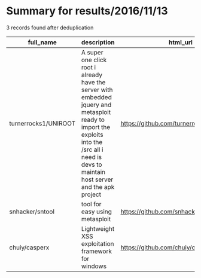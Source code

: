 
# Summary for results/2016/11/13
    
3 records found after deduplication

| full_name | description | html_url | matched_list | matched_count | pushed_at | size | stargazers_count | language | forks_count | vul_ids |
|----------------------|------------------------------------------------------------------------------------------------------------------------------------------------------------------------------------------------|-----------------------------------------|---------------------------------------------|-----------------|---------------------------|--------|--------------------|------------|---------------|-----------|
| turnerrocks1/UNIROOT | A super one click root i already have the server with embedded jquery and metasploit ready to import the exploits into the /src all i need is devs to maintain host server and the apk project | https://github.com/turnerrocks1/UNIROOT | ['exploit', 'metasploit module OR payload'] | 2 | 2016-11-13 15:24:28+00:00 | 15 | 0 | Shell | 2 | [] |
| snhacker/sntool | tool for easy using metasploit | https://github.com/snhacker/sntool | ['metasploit module OR payload'] | 1 | 2016-11-13 17:22:58+00:00 | 1 | 0 | Shell | 0 | [] |
| chuiy/casperx | Lightweight XSS exploitation framework for windows | https://github.com/chuiy/casperx | ['exploit'] | 1 | 2016-11-13 18:01:16+00:00 | 282 | 1 | Python | 3 | [] |

